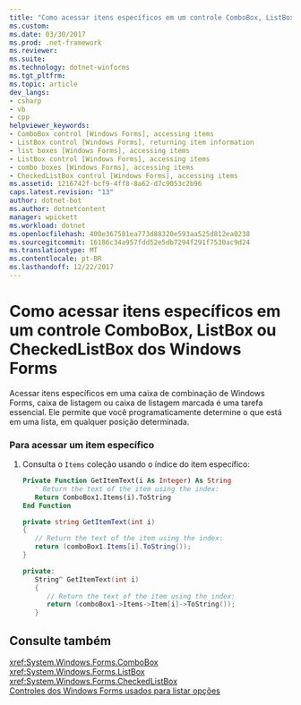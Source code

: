 ```yaml
---
title: "Como acessar itens específicos em um controle ComboBox, ListBox ou CheckedListBox dos Windows Forms"
ms.custom: 
ms.date: 03/30/2017
ms.prod: .net-framework
ms.reviewer: 
ms.suite: 
ms.technology: dotnet-winforms
ms.tgt_pltfrm: 
ms.topic: article
dev_langs:
- csharp
- vb
- cpp
helpviewer_keywords:
- ComboBox control [Windows Forms], accessing items
- ListBox control [Windows Forms], returning item information
- list boxes [Windows Forms], accessing items
- ListBox control [Windows Forms], accessing items
- combo boxes [Windows Forms], accessing items
- CheckedListBox control [Windows Forms], accessing items
ms.assetid: 1216742f-bcf9-4ff8-8a62-d7c9053c2b96
caps.latest.revision: "13"
author: dotnet-bot
ms.author: dotnetcontent
manager: wpickett
ms.workload: dotnet
ms.openlocfilehash: 400e367581ea773d88320e593aa525d812ea0238
ms.sourcegitcommit: 16186c34a957fdd52e5db7294f291f7530ac9d24
ms.translationtype: MT
ms.contentlocale: pt-BR
ms.lasthandoff: 12/22/2017
---
```

# <a name="how-to-access-specific-items-in-a-windows-forms-combobox-listbox-or-checkedlistbox-control"></a>Como acessar itens específicos em um controle ComboBox, ListBox ou CheckedListBox dos Windows Forms
Acessar itens específicos em uma caixa de combinação de Windows Forms, caixa de listagem ou caixa de listagem marcada é uma tarefa essencial. Ele permite que você programaticamente determine o que está em uma lista, em qualquer posição determinada.  
  
### <a name="to-access-a-specific-item"></a>Para acessar um item específico  
  
1.  Consulta o `Items` coleção usando o índice do item específico:  
  
    ```vb  
    Private Function GetItemText(i As Integer) As String  
       ' Return the text of the item using the index:  
       Return ComboBox1.Items(i).ToString  
    End Function  
    ```  
  
    ```csharp  
    private string GetItemText(int i)  
    {  
       // Return the text of the item using the index:  
       return (comboBox1.Items[i].ToString());  
    }  
    ```  
  
    ```cpp  
    private:  
       String^ GetItemText(int i)  
       {  
          // Return the text of the item using the index:  
          return (comboBox1->Items->Item[i]->ToString());  
       }  
    ```  
  
## <a name="see-also"></a>Consulte também  
 <xref:System.Windows.Forms.ComboBox>  
 <xref:System.Windows.Forms.ListBox>  
 <xref:System.Windows.Forms.CheckedListBox>  
 [Controles dos Windows Forms usados para listar opções](../../../../docs/framework/winforms/controls/windows-forms-controls-used-to-list-options.md)

